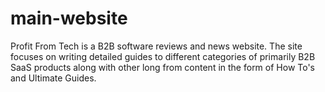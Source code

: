 # main-website
Profit From Tech is a B2B software reviews and news website. The site focuses on writing detailed guides to different categories of primarily B2B SaaS products along with other long from content in the form of How To's and Ultimate Guides.
